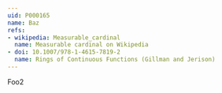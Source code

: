 ```yaml
---
uid: P000165
name: Baz
refs:
- wikipedia: Measurable_cardinal
  name: Measurable cardinal on Wikipedia
- doi: 10.1007/978-1-4615-7819-2
  name: Rings of Continuous Functions (Gillman and Jerison)
---
```


Foo2
